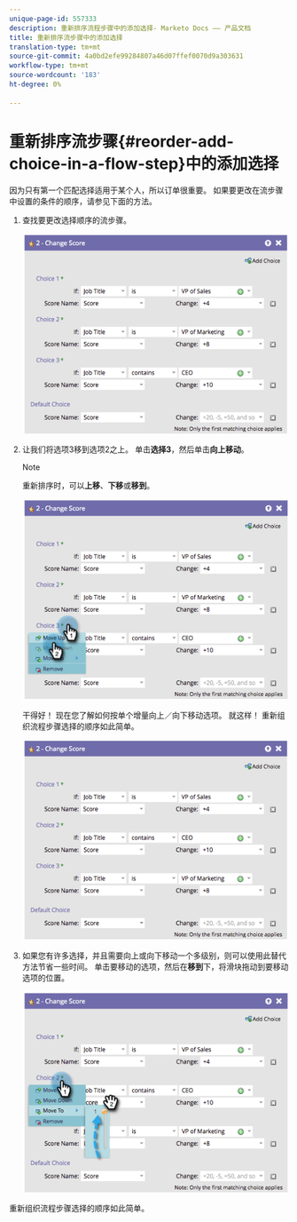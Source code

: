 ```yaml
---
unique-page-id: 557333
description: 重新排序流程步骤中的添加选择- Marketo Docs —— 产品文档
title: 重新排序流步骤中的添加选择
translation-type: tm+mt
source-git-commit: 4a0bd2efe99284807a46d07ffef0070d9a303631
workflow-type: tm+mt
source-wordcount: '183'
ht-degree: 0%

---
```



# 重新排序流步骤{#reorder-add-choice-in-a-flow-step}中的添加选择

因为只有第一个匹配选择适用于某个人，所以订单很重要。 如果要更改在流步骤中设置的条件的顺序，请参见下面的方法。

1. 查找要更改选择顺序的流步骤。

   ![](assets/one.png)

1. 让我们将选项3移到选项2之上。 单击&#x200B;**选择3**，然后单击&#x200B;**向上移动**。

   >[!NOTE]
   >
   >重新排序时，可以&#x200B;**上移**、**下移**&#x200B;或&#x200B;**移到**。

   ![](assets/two.png)

   干得好！ 现在您了解如何按单个增量向上／向下移动选项。 就这样！ 重新组织流程步骤选择的顺序如此简单。

   ![](assets/three.png)

1. 如果您有许多选择，并且需要向上或向下移动一个多级别，则可以使用此替代方法节省一些时间。 单击要移动的选项，然后在&#x200B;**移到**&#x200B;下，将滑块拖动到要移动选项的位置。

   ![](assets/four.png)

重新组织流程步骤选择的顺序如此简单。
